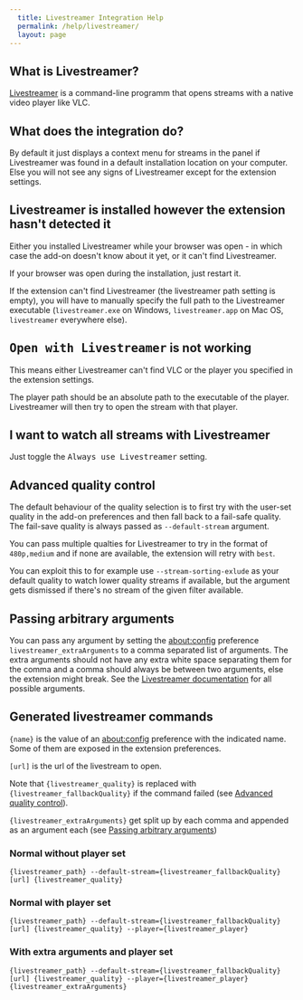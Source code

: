 ```yaml
---
  title: Livestreamer Integration Help
  permalink: /help/livestreamer/
  layout: page
---
```

## What is Livestreamer?
[Livestreamer](http://livestreamer.io) is a command-line programm that opens
streams with a native video player like VLC.

## What does the integration do?
By default it just displays a context menu for streams in the panel if
Livestreamer was found in a default installation location on your computer.
Else you will not see any signs of Livestreamer except for the extension
settings.

## Livestreamer is installed however the extension hasn't detected it
Either you installed Livestreamer while your browser was open - in which case
the add-on doesn't know about it yet, or it can't find Livestreamer.

If your browser was open during the installation, just restart it.

If the extension can't find Livestreamer (the livestreamer path setting is empty),
you will have to manually specify the full path to the Livestreamer executable
(`livestreamer.exe` on Windows, `livestreamer.app` on Mac OS, `livestreamer` everywhere else).

## <samp>Open with Livestreamer</samp> is not working
This means either Livestreamer can't find VLC or the player you specified in the
extension settings.

The player path should be an absolute path to the executable of the player.
Livestreamer will then try to open the stream with that player.

## I want to watch all streams with Livestreamer
Just toggle the <samp>Always use Livestreamer</samp> setting.

## Advanced quality control
The default behaviour of the quality selection is to first try with the user-set
quality in the add-on preferences and then fall back to a fail-safe quality.
The fail-save quality is always passed as `--default-stream` argument.

You can pass multiple qualties for Livestreamer to try in the format of
`480p,medium` and if none are available, the extension will retry with `best`.

You can exploit this to for example use `--stream-sorting-exlude` as your
default quality to watch lower quality streams if available, but the argument
gets dismissed if there's no stream of the given filter available.

## Passing arbitrary arguments
You can pass any argument by setting the [about:config](/aboutconfig) preference
`livestreamer_extraArguments` to a comma separated list of arguments. The extra
arguments should not have any extra white space separating them for the comma
and a comma should always be between two arguments, else the extension might
break. See the [Livestreamer documentation](http://docs.livestreamer.io/cli.html#command-line-usage)
for all possible arguments.

## Generated livestreamer commands
`{name}` is the value of an [about:config](/aboutconfig) preference with the
indicated name. Some of them are exposed in the extension preferences.

`[url]` is the url of the livestream to open.

Note that `{livestreamer_quality}` is replaced with `{livestreamer_fallbackQuality}`
if the command failed (see [Advanced quality control](#advanced-quality-control)).

`{livestreamer_extraArguments}` get split up by each comma and appended as an
argument each (see [Passing arbitrary arguments](#passing-arbitrary-arguments))

### Normal without player set

    {livestreamer_path} --default-stream={livestreamer_fallbackQuality} [url] {livestreamer_quality}

### Normal with player set

    {livestreamer_path} --default-stream={livestreamer_fallbackQuality} [url] {livestreamer_quality} --player={livestreamer_player}

### With extra arguments and player set

    {livestreamer_path} --default-stream={livestreamer_fallbackQuality} [url] {livestreamer_quality} --player={livestreamer_player} {livestreamer_extraArguments}

